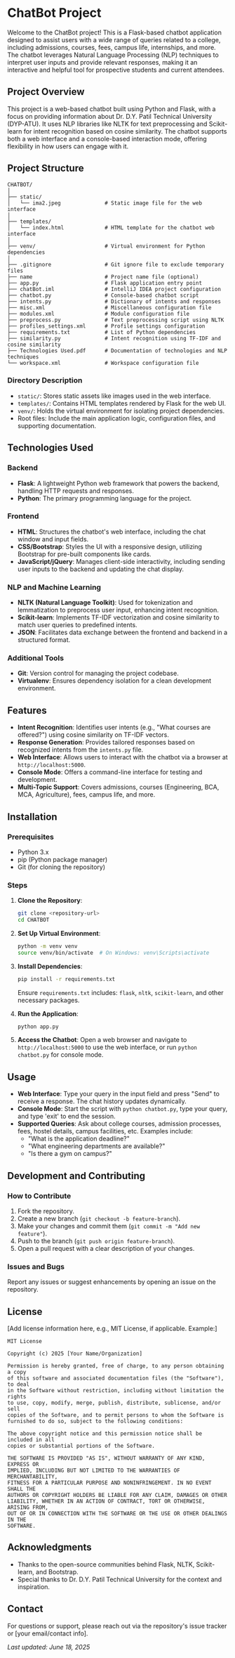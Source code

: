 # ChatBot Project

Welcome to the ChatBot project! This is a Flask-based chatbot application designed to assist users with a wide range of queries related to a college, including admissions, courses, fees, campus life, internships, and more. The chatbot leverages Natural Language Processing (NLP) techniques to interpret user inputs and provide relevant responses, making it an interactive and helpful tool for prospective students and current attendees.

## Project Overview

This project is a web-based chatbot built using Python and Flask, with a focus on providing information about Dr. D.Y. Patil Technical University (DYP-ATU). It uses NLP libraries like NLTK for text preprocessing and Scikit-learn for intent recognition based on cosine similarity. The chatbot supports both a web interface and a console-based interaction mode, offering flexibility in how users can engage with it.

## Project Structure

```
CHATBOT/
│
├── static/
│   └── ima2.jpeg              # Static image file for the web interface
│
├── templates/
│   └── index.html             # HTML template for the chatbot web interface
│
├── venv/                      # Virtual environment for Python dependencies
│
├── .gitignore                 # Git ignore file to exclude temporary files
├── name                       # Project name file (optional)
├── app.py                     # Flask application entry point
├── chatBot.iml                # IntelliJ IDEA project configuration
├── chatbot.py                 # Console-based chatbot script
├── intents.py                 # Dictionary of intents and responses
├── misc.xml                   # Miscellaneous configuration file
├── modules.xml                # Module configuration file
├── preprocess.py              # Text preprocessing script using NLTK
├── profiles_settings.xml      # Profile settings configuration
├── requirements.txt           # List of Python dependencies
├── similarity.py              # Intent recognition using TF-IDF and cosine similarity
├── Technologies Used.pdf      # Documentation of technologies and NLP techniques
└── workspace.xml              # Workspace configuration file
```

### Directory Description
- `static/`: Stores static assets like images used in the web interface.
- `templates/`: Contains HTML templates rendered by Flask for the web UI.
- `venv/`: Holds the virtual environment for isolating project dependencies.
- Root files: Include the main application logic, configuration files, and supporting documentation.

## Technologies Used

### Backend
- **Flask**: A lightweight Python web framework that powers the backend, handling HTTP requests and responses.
- **Python**: The primary programming language for the project.

### Frontend
- **HTML**: Structures the chatbot's web interface, including the chat window and input fields.
- **CSS/Bootstrap**: Styles the UI with a responsive design, utilizing Bootstrap for pre-built components like cards.
- **JavaScript/jQuery**: Manages client-side interactivity, including sending user inputs to the backend and updating the chat display.

### NLP and Machine Learning
- **NLTK (Natural Language Toolkit)**: Used for tokenization and lemmatization to preprocess user input, enhancing intent recognition.
- **Scikit-learn**: Implements TF-IDF vectorization and cosine similarity to match user queries to predefined intents.
- **JSON**: Facilitates data exchange between the frontend and backend in a structured format.

### Additional Tools
- **Git**: Version control for managing the project codebase.
- **Virtualenv**: Ensures dependency isolation for a clean development environment.

## Features

- **Intent Recognition**: Identifies user intents (e.g., "What courses are offered?") using cosine similarity on TF-IDF vectors.
- **Response Generation**: Provides tailored responses based on recognized intents from the `intents.py` file.
- **Web Interface**: Allows users to interact with the chatbot via a browser at `http://localhost:5000`.
- **Console Mode**: Offers a command-line interface for testing and development.
- **Multi-Topic Support**: Covers admissions, courses (Engineering, BCA, MCA, Agriculture), fees, campus life, and more.

## Installation

### Prerequisites
- Python 3.x
- pip (Python package manager)
- Git (for cloning the repository)

### Steps
1. **Clone the Repository**:
   ```bash
   git clone <repository-url>
   cd CHATBOT
   ```

2. **Set Up Virtual Environment**:
   ```bash
   python -m venv venv
   source venv/bin/activate  # On Windows: venv\Scripts\activate
   ```

3. **Install Dependencies**:
   ```bash
   pip install -r requirements.txt
   ```
   Ensure `requirements.txt` includes: `flask`, `nltk`, `scikit-learn`, and other necessary packages.

4. **Run the Application**:
   ```bash
   python app.py
   ```

5. **Access the Chatbot**:
   Open a web browser and navigate to `http://localhost:5000` to use the web interface, or run `python chatbot.py` for console mode.

## Usage

- **Web Interface**: Type your query in the input field and press "Send" to receive a response. The chat history updates dynamically.
- **Console Mode**: Start the script with `python chatbot.py`, type your query, and type 'exit' to end the session.
- **Supported Queries**: Ask about college courses, admission processes, fees, hostel details, campus facilities, etc. Examples include:
  - "What is the application deadline?"
  - "What engineering departments are available?"
  - "Is there a gym on campus?"

## Development and Contributing

### How to Contribute
1. Fork the repository.
2. Create a new branch (`git checkout -b feature-branch`).
3. Make your changes and commit them (`git commit -m "Add new feature"`).
4. Push to the branch (`git push origin feature-branch`).
5. Open a pull request with a clear description of your changes.

### Issues and Bugs
Report any issues or suggest enhancements by opening an issue on the repository.

## License

[Add license information here, e.g., MIT License, if applicable. Example:]
```
MIT License

Copyright (c) 2025 [Your Name/Organization]

Permission is hereby granted, free of charge, to any person obtaining a copy
of this software and associated documentation files (the "Software"), to deal
in the Software without restriction, including without limitation the rights
to use, copy, modify, merge, publish, distribute, sublicense, and/or sell
copies of the Software, and to permit persons to whom the Software is
furnished to do so, subject to the following conditions:

The above copyright notice and this permission notice shall be included in all
copies or substantial portions of the Software.

THE SOFTWARE IS PROVIDED "AS IS", WITHOUT WARRANTY OF ANY KIND, EXPRESS OR
IMPLIED, INCLUDING BUT NOT LIMITED TO THE WARRANTIES OF MERCHANTABILITY,
FITNESS FOR A PARTICULAR PURPOSE AND NONINFRINGEMENT. IN NO EVENT SHALL THE
AUTHORS OR COPYRIGHT HOLDERS BE LIABLE FOR ANY CLAIM, DAMAGES OR OTHER
LIABILITY, WHETHER IN AN ACTION OF CONTRACT, TORT OR OTHERWISE, ARISING FROM,
OUT OF OR IN CONNECTION WITH THE SOFTWARE OR THE USE OR OTHER DEALINGS IN THE
SOFTWARE.
```

## Acknowledgments

- Thanks to the open-source communities behind Flask, NLTK, Scikit-learn, and Bootstrap.
- Special thanks to Dr. D.Y. Patil Technical University for the context and inspiration.

## Contact

For questions or support, please reach out via the repository's issue tracker or [your email/contact info].

*Last updated: June 18, 2025*